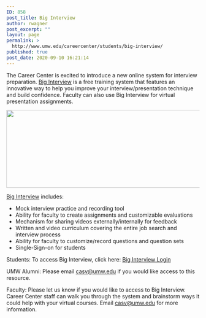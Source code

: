 ```yaml
---
ID: 858
post_title: Big Interview
author: rwagner
post_excerpt: ""
layout: page
permalink: >
  http://www.umw.edu/careercenter/students/big-interview/
published: true
post_date: 2020-09-10 16:21:14
---
```

The Career Center is excited to introduce a new online system for interview preparation. <a href="https://umw.biginterview.com/">Big Interview</a> is a free training system that features an innovative way to help you improve your interview/presentation technique and build confidence. Faculty can also use Big Interview for virtual presentation assignments.

<a href="https://umw.biginterview.com/"><img class="aligncenter wp-image-859 size-full" src="http://www.umw.edu/careercenter/wp-content/uploads/sites/41/2020/09/BigInterview_Logo_BlackPNG.png" alt="" width="1000" height="203" /></a>

<a href="https://umw.biginterview.com/">Big Interview</a> includes:
<ul>
 	<li>Mock interview practice and recording tool</li>
 	<li>Ability for faculty to create assignments and customizable evaluations</li>
 	<li>Mechanism for sharing videos externally/internally for feedback</li>
 	<li>Written and video curriculum covering the entire job search and interview process</li>
 	<li>Ability for faculty to customize/record questions and question sets</li>
 	<li>Single-Sign-on for students</li>
</ul>
Students: To access Big Interview, click here: <a href="https://umw.biginterview.com/">Big Interview Login</a>

UMW Alumni: Please email <a href="mailto:casv@umw.edu">casv@umw.edu</a> if you would like access to this resource.

Faculty: Please let us know if you would like to access to Big Interview. Career Center staff can walk you through the system and brainstorm ways it could help with your virtual courses. Email <a href="mailto:casv@umw.edu">casv@umw.edu</a> for more information.

&nbsp;